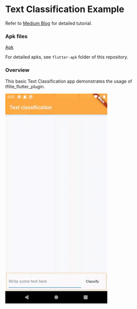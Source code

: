 # Text Classification Example 

Refer to [Medium Blog](https://medium.com/@am15hg/text-classification-using-tensorflow-lite-plugin-for-flutter-3b92f6655982) for detailed tutorial.

### Apk files
[Apk](flutter-apk\app-arm64-v8a-release.apk)

For detailed apks, see `flutter-apk` folder of this repository.

### Overview

This basic Text Classification app demonstrates the usage of tflite_flutter_plugin.

![DEMO GIF](demo.gif)
